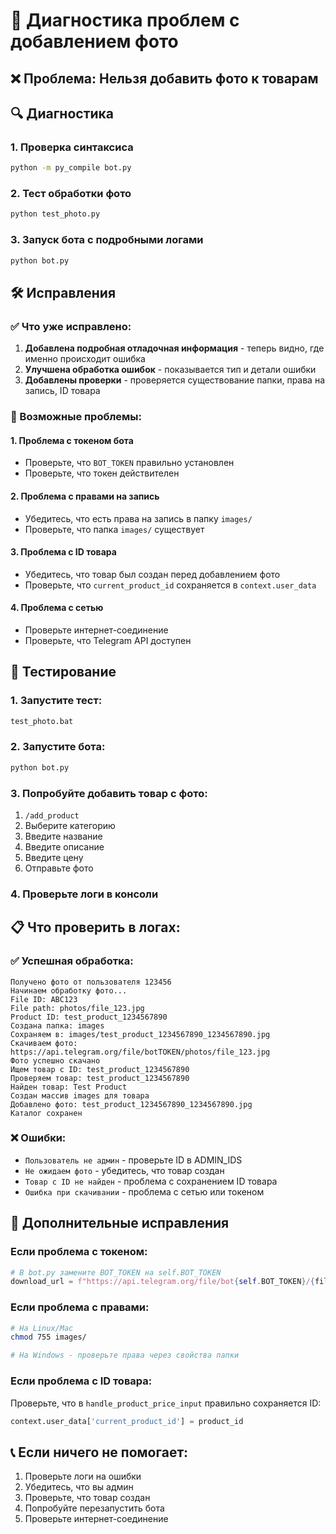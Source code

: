 # 📸 Диагностика проблем с добавлением фото

## ❌ Проблема: Нельзя добавить фото к товарам

## 🔍 Диагностика

### 1. Проверка синтаксиса
```bash
python -m py_compile bot.py
```

### 2. Тест обработки фото
```bash
python test_photo.py
```

### 3. Запуск бота с подробными логами
```bash
python bot.py
```

## 🛠️ Исправления

### ✅ Что уже исправлено:
1. **Добавлена подробная отладочная информация** - теперь видно, где именно происходит ошибка
2. **Улучшена обработка ошибок** - показывается тип и детали ошибки
3. **Добавлены проверки** - проверяется существование папки, права на запись, ID товара

### 🔧 Возможные проблемы:

#### 1. **Проблема с токеном бота**
- Проверьте, что `BOT_TOKEN` правильно установлен
- Проверьте, что токен действителен

#### 2. **Проблема с правами на запись**
- Убедитесь, что есть права на запись в папку `images/`
- Проверьте, что папка `images/` существует

#### 3. **Проблема с ID товара**
- Убедитесь, что товар был создан перед добавлением фото
- Проверьте, что `current_product_id` сохраняется в `context.user_data`

#### 4. **Проблема с сетью**
- Проверьте интернет-соединение
- Проверьте, что Telegram API доступен

## 🚀 Тестирование

### 1. Запустите тест:
```bash
test_photo.bat
```

### 2. Запустите бота:
```bash
python bot.py
```

### 3. Попробуйте добавить товар с фото:
1. `/add_product`
2. Выберите категорию
3. Введите название
4. Введите описание
5. Введите цену
6. Отправьте фото

### 4. Проверьте логи в консоли

## 📋 Что проверить в логах:

### ✅ Успешная обработка:
```
Получено фото от пользователя 123456
Начинаем обработку фото...
File ID: ABC123
File path: photos/file_123.jpg
Product ID: test_product_1234567890
Создана папка: images
Сохраняем в: images/test_product_1234567890_1234567890.jpg
Скачиваем фото: https://api.telegram.org/file/botTOKEN/photos/file_123.jpg
Фото успешно скачано
Ищем товар с ID: test_product_1234567890
Проверяем товар: test_product_1234567890
Найден товар: Test Product
Создан массив images для товара
Добавлено фото: test_product_1234567890_1234567890.jpg
Каталог сохранен
```

### ❌ Ошибки:
- `Пользователь не админ` - проверьте ID в ADMIN_IDS
- `Не ожидаем фото` - убедитесь, что товар создан
- `Товар с ID не найден` - проблема с сохранением ID товара
- `Ошибка при скачивании` - проблема с сетью или токеном

## 🔧 Дополнительные исправления

### Если проблема с токеном:
```python
# В bot.py замените BOT_TOKEN на self.BOT_TOKEN
download_url = f"https://api.telegram.org/file/bot{self.BOT_TOKEN}/{file_path}"
```

### Если проблема с правами:
```bash
# На Linux/Mac
chmod 755 images/

# На Windows - проверьте права через свойства папки
```

### Если проблема с ID товара:
Проверьте, что в `handle_product_price_input` правильно сохраняется ID:
```python
context.user_data['current_product_id'] = product_id
```

## 📞 Если ничего не помогает:

1. Проверьте логи на ошибки
2. Убедитесь, что вы админ
3. Проверьте, что товар создан
4. Попробуйте перезапустить бота
5. Проверьте интернет-соединение
